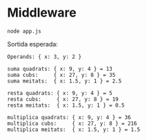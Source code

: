 # Middleware
    node app.js

Sortida esperada:

    Operands: { x: 3, y: 2 }
    
    suma quadrats: { x: 9, y: 4 } = 13
    suma cubs:     { x: 27, y: 8 } = 35
    suma meitats:  { x: 1.5, y: 1 } = 2.5

    resta quadrats: { x: 9, y: 4 } = 5
    resta cubs:     { x: 27, y: 8 } = 19
    resta meitats:  { x: 1.5, y: 1 } = 0.5

    multiplica quadrats: { x: 9, y: 4 } = 36
    multiplica cubs:     { x: 27, y: 8 } = 216
    multiplica meitats:  { x: 1.5, y: 1 } = 1.5

